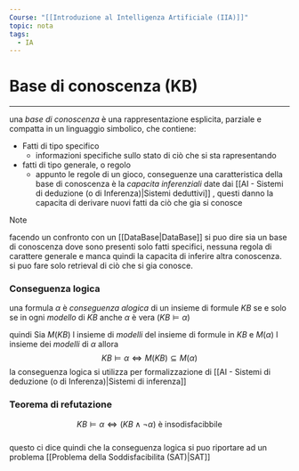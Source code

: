 ```yaml
---
Course: "[[Introduzione al Intelligenza Artificiale (IIA)]]"
topic: nota
tags:
  - IA
---
```


# Base di conoscenza (KB)
---
una _base di conoscenza_ è una rappresentazione esplicita, parziale e compatta in un linguaggio simbolico, che contiene:
- Fatti di tipo specifico
	- informazioni specifiche sullo stato di ciò che si sta rapresentando
- fatti di tipo generale, o regolo
	- appunto le regole di un gioco, conseguenze
una caratteristica della base di conoscenza è la _capacita inferenziali_  date dai [[AI - Sistemi di deduzione (o di Inferenza)|Sistemi deduttivi]] , questi danno la capacita di derivare nuovi fatti da ciò che gia si conosce

>[!note]
>facendo un confronto con un  [[DataBase|DataBase]] si puo dire sia un base di conoscenza dove sono presenti solo fatti specifici, nessuna regola di carattere generale e manca quindi la capacita di inferire altra conoscenza. si puo fare solo retrieval di ciò che si gia conosce.



### Conseguenza logica
una formula $\alpha$ è _conseguenza alogica_ di un insieme di formule $KB$ se e solo se in ogni _modello_ di $KB$ anche $\alpha$ è vera ($KB \models \alpha$)

quindi Sia $M(KB)$ l insieme di _modelli_ del insieme di formule in $KB$ e $M(\alpha)$ l insieme dei _modelli_ di $\alpha$ allora
$$KB \models \alpha \iff M(KB) \subseteq M(\alpha)$$
la conseguenza logica si utilizza per formalizzazione di [[AI - Sistemi di deduzione (o di Inferenza)|Sistemi di inferenza]] 

### Teorema di refutazione 
$$KB \models \alpha \iff (KB \land \lnot \alpha) \text{ è insodisfacibbile}$$  
 questo ci dice quindi che la conseguenza logica si puo riportare ad un problema [[Problema della Soddisfacibilita (SAT)|SAT]]
 